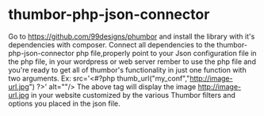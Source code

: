 # thumbor-php-json-connector
Go to https://github.com/99designs/phumbor and install the library with it's dependencies with composer.
Connect all dependencies to the thumbor-php-json-connector php file,properly point to your Json configuration file in the php file, in your wordpress or web server rember to use the php file and you're ready to get all of thumbor's functionality in just one function with two arguments.
Ex: src='<#?php thumb_url("my_conf","http://image-url.jpg") ?>' alt=""/>
The above tag will display the image http://image-url.jpg in your website customized by the various Thumbor filters and options you placed in the json file. 

